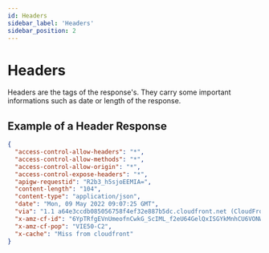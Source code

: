 ```yaml
---
id: Headers
sidebar_label: 'Headers'
sidebar_position: 2
---
```


# Headers

Headers are the tags of the response's. They carry some important informations such as date or length of the response. 

## Example of a Header Response

```JSON
{
  "access-control-allow-headers": "*",
  "access-control-allow-methods": "*",
  "access-control-allow-origin": "*",
  "access-control-expose-headers": "*",
  "apigw-requestid": "R2b3_h5sjoEEMIA=",
  "content-length": "104",
  "content-type": "application/json",
  "date": "Mon, 09 May 2022 09:07:25 GMT",
  "via": "1.1 a64e3ccdb085056758f4ef32e887b5dc.cloudfront.net (CloudFront)",
  "x-amz-cf-id": "6YpTRfgEVnUmeofnCwkG_ScIML_f2eU64GelQxISGYkMnhCU6VONWw==",
  "x-amz-cf-pop": "VIE50-C2",
  "x-cache": "Miss from cloudfront"
}
```